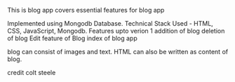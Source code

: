 This is blog app covers essential features for blog app

Implemented using Mongodb Database.
Technical Stack Used - HTML, CSS, JavaScript, Mongodb.
	Features upto verion 1
		addition of blog
		deletion of blog
		Edit feature of Blog
		index of blog app

blog can consist of images and text.
HTML can also be written as content of blog.


credit colt steele
